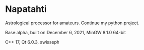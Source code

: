 # Napatahti

Astrological processor for amateurs. Continue my python project.

Base alpha, built on December 6, 2021, MinGW 8.1.0 64-bit

C++ 17, Qt 6.0.3, swisseph
